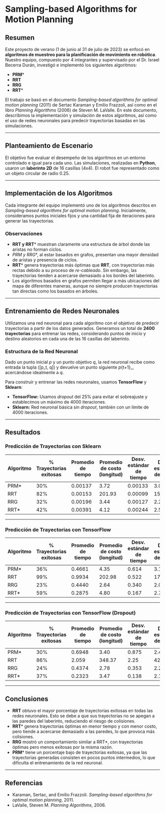 # Sampling-based Algorithms for Motion Planning

## Resumen

Este proyecto de verano (1 de junio al 31 de julio de 2023) se enfocó en **algoritmos de muestreo para la planificación de movimiento en robótica**. Nuestro equipo, compuesto por 4 integrantes y supervisado por el Dr. Israel Becerra Durán, investigó e implementó los siguientes algoritmos:

- **PRM***  
- **RRT**  
- **RRG**  
- **RRT***  

El trabajo se basó en el documento _Sampling-based algorithms for optimal motion planning_ (2011) de Sertac Karaman y Emilio Frazzoli, así como en el libro _Planning Algorithms_ (2006) de Steven M. LaValle. En este documento, describimos la implementación y simulación de estos algoritmos, así como el uso de redes neuronales para predecir trayectorias basadas en las simulaciones.

---

## Planteamiento de Escenario

El objetivo fue evaluar el desempeño de los algoritmos en un entorno controlado e igual para cada uno. Las simulaciones, realizadas en **Python**, usaron un **laberinto 2D** de 16 casillas (4x4). El robot fue representado como un objeto circular de radio 0.25.

---

## Implementación de los Algoritmos

Cada integrante del equipo implementó uno de los algoritmos descritos en _Sampling-based algorithms for optimal motion planning_. Inicialmente, consideramos puntos iniciales fijos y una cantidad fija de iteraciones para generar las trayectorias.

### Observaciones

- **RRT y RRT*** muestran claramente una estructura de árbol donde las aristas no forman ciclos.  
- **PRM* y RRG**, al estar basados en grafos, presentan una mayor densidad de aristas y presencia de ciclos.  
- **RRT*** genera trayectorias más óptimas que **RRT**, con trayectorias más rectas debido a su proceso de _re-cableado_. Sin embargo, las trayectorias tienden a acercarse demasiado a los bordes del laberinto.  
- Los algoritmos basados en grafos permiten llegar a más ubicaciones del mapa de diferentes maneras, aunque no siempre producen trayectorias tan directas como los basados en árboles.

---

## Entrenamiento de Redes Neuronales

Utilizamos una red neuronal para cada algoritmo con el objetivo de predecir trayectorias a partir de los datos generados. Generamos un total de **2400 trayectorias** para entrenar las redes, considerando puntos de inicio y destino aleatorios en cada una de las 16 casillas del laberinto.

### Estructura de la Red Neuronal

Dado un punto inicial _p_ y un punto objetivo _q_, la red neuronal recibe como entrada la tupla \([p_t, q]\) y devuelve un punto siguiente _p_{t+1}_, acercándose idealmente a _q_.

Para construir y entrenar las redes neuronales, usamos **TensorFlow** y **Sklearn**:

- **TensorFlow:** Usamos _dropout_ del 25% para evitar el sobreajuste y establecimos un máximo de 4000 iteraciones.  
- **Sklearn:** Red neuronal básica sin _dropout_, también con un límite de 4000 iteraciones.

---

## Resultados

### Predicción de Trayectorias con Sklearn

| Algoritmo | % Trayectorias exitosas | Promedio de tiempo | Promedio de costo (longitud) | Desv. estándar de tiempo | Desv. estándar de costo |
|-----------|--------------------------|--------------------|-----------------------------|--------------------------|-------------------------|
| PRM*      | 30%                      | 0.00137           | 3.72                        | 0.00133                  | 3.05                   |
| RRT       | 82%                      | 0.00153           | 201.93                      | 0.00099                  | 152.54                 |
| RRG       | 32%                      | 0.00196           | 3.44                        | 0.00127                  | 2.28                   |
| RRT*      | 42%                      | 0.00391           | 4.12                        | 0.00244                  | 2.54                   |

---

### Predicción de Trayectorias con TensorFlow

| Algoritmo | % Trayectorias exitosas | Promedio de tiempo | Promedio de costo (longitud) | Desv. estándar de tiempo | Desv. estándar de costo |
|-----------|--------------------------|--------------------|-----------------------------|--------------------------|-------------------------|
| PRM*      | 36%                      | 0.4661            | 4.35                        | 0.614                   | 3.12                   |
| RRT       | 99%                      | 0.9934            | 202.98                      | 0.522                   | 178.91                 |
| RRG       | 23%                      | 0.4440            | 2.64                        | 0.340                   | 2.06                   |
| RRT*      | 59%                      | 0.2875            | 4.80                        | 0.167                   | 2.79                   |

---

### Predicción de Trayectorias con TensorFlow (Dropout)

| Algoritmo | % Trayectorias exitosas | Promedio de tiempo | Promedio de costo (longitud) | Desv. estándar de tiempo | Desv. estándar de costo |
|-----------|--------------------------|--------------------|-----------------------------|--------------------------|-------------------------|
| PRM*      | 30%                      | 0.6948            | 3.40                        | 0.875                   | 2.45                   |
| RRT       | 86%                      | 2.059             | 348.37                      | 2.25                    | 427.91                 |
| RRG       | 24%                      | 0.4374            | 2.78                        | 0.353                   | 2.24                   |
| RRT*      | 37%                      | 0.2323            | 3.47                        | 0.138                   | 2.15                   |

---

## Conclusiones

- **RRT** obtuvo el mayor porcentaje de trayectorias exitosas en todas las redes neuronales. Esto se debe a que sus trayectorias no se apegan a las paredes del laberinto, reduciendo el riesgo de colisiones.  
- **RRT*** genera trayectorias óptimas en menor tiempo y con menor costo, pero tiende a acercarse demasiado a las paredes, lo que provoca más colisiones.  
- **RRG** mostró un comportamiento similar a RRT*, con trayectorias óptimas pero menos exitosas por la misma razón.  
- **PRM*** tiene un porcentaje bajo de trayectorias exitosas, ya que las trayectorias generadas consisten en pocos puntos intermedios, lo que dificulta el entrenamiento de la red neuronal.  

---

## Referencias

- Karaman, Sertac, and Emilio Frazzoli. _Sampling-based algorithms for optimal motion planning_, 2011.  
- LaValle, Steven M. _Planning Algorithms_, 2006.  

